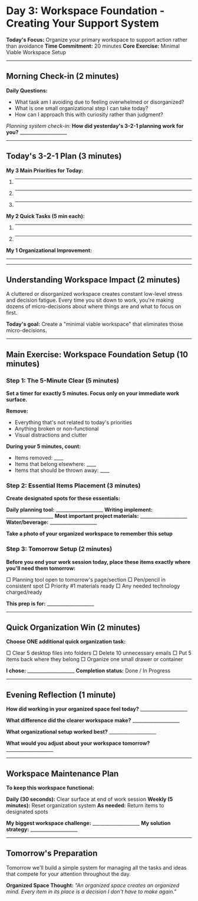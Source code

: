 # Day 3: Workspace Foundation - Creating Your Support System

**Today's Focus:** Organize your primary workspace to support action rather than avoidance
**Time Commitment:** 20 minutes
**Core Exercise:** Minimal Viable Workspace Setup

---

## Morning Check-in (2 minutes)

**Daily Questions:**
- What task am I avoiding due to feeling overwhelmed or disorganized?
- What is one small organizational step I can take today?
- How can I approach this with curiosity rather than judgment?

*Planning system check-in:*
**How did yesterday's 3-2-1 planning work for you?** ____________________

---

## Today's 3-2-1 Plan (3 minutes)

**My 3 Main Priorities for Today:**
1. ____________________
2. ____________________
3. ____________________

**My 2 Quick Tasks (5 min each):**
1. ____________________
2. ____________________

**My 1 Organizational Improvement:**
____________________

---

## Understanding Workspace Impact (2 minutes)

A cluttered or disorganized workspace creates constant low-level stress and decision fatigue. Every time you sit down to work, you're making dozens of micro-decisions about where things are and what to focus on first.

**Today's goal:** Create a "minimal viable workspace" that eliminates those micro-decisions.

---

## Main Exercise: Workspace Foundation Setup (10 minutes)

### Step 1: The 5-Minute Clear (5 minutes)

**Set a timer for exactly 5 minutes. Focus only on your immediate work surface.**

**Remove:**
- Everything that's not related to today's priorities
- Anything broken or non-functional
- Visual distractions and clutter

**During your 5 minutes, count:**
- Items removed: ____
- Items that belong elsewhere: ____
- Items that should be thrown away: ____

### Step 2: Essential Items Placement (3 minutes)

**Create designated spots for these essentials:**

**Daily planning tool:** ____________________
**Writing implement:** ____________________
**Most important project materials:** ____________________
**Water/beverage:** ____________________

**Take a photo of your organized workspace to remember this setup**

### Step 3: Tomorrow Setup (2 minutes)

**Before you end your work session today, place these items exactly where you'll need them tomorrow:**

□ Planning tool open to tomorrow's page/section
□ Pen/pencil in consistent spot
□ Priority #1 materials ready
□ Any needed technology charged/ready

**This prep is for:** ____________________

---

## Quick Organization Win (2 minutes)

**Choose ONE additional quick organization task:**

□ Clear 5 desktop files into folders
□ Delete 10 unnecessary emails
□ Put 5 items back where they belong
□ Organize one small drawer or container

**I chose:** ____________________
**Completion status:** Done / In Progress

---

## Evening Reflection (1 minute)

**How did working in your organized space feel today?** ____________________

**What difference did the clearer workspace make?** ____________________

**What organizational setup worked best?** ____________________

**What would you adjust about your workspace tomorrow?** ____________________

---

## Workspace Maintenance Plan

**To keep this workspace functional:**

**Daily (30 seconds):** Clear surface at end of work session
**Weekly (5 minutes):** Reset organization system
**As needed:** Return items to designated spots

**My biggest workspace challenge:** ____________________
**My solution strategy:** ____________________

---

## Tomorrow's Preparation
Tomorrow we'll build a simple system for managing all the tasks and ideas that compete for your attention throughout the day.

**Organized Space Thought:**
*"An organized space creates an organized mind. Every item in its place is a decision I don't have to make again."*